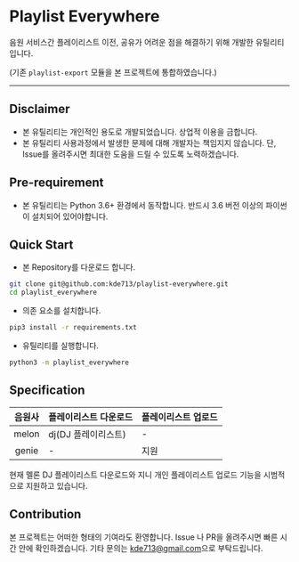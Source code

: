 # Playlist Everywhere

음원 서비스간 플레이리스트 이전, 공유가 어려운 점을 해결하기 위해 개발한 유틸리티입니다.

(기존 `playlist-export` 모듈을 본 프로젝트에 통합하였습니다.)

-----

## Disclaimer

- 본 유틸리티는 개인적인 용도로 개발되었습니다. 상업적 이용을 금합니다.
- 본 유틸리티 사용과정에서 발생한 문제에 대해 개발자는 책임지지 않습니다. 단, Issue를 올려주시면 최대한 도움을 드릴 수 있도록 노력하겠습니다.



## Pre-requirement

- 본 유틸리티는 Python 3.6+ 환경에서 동작합니다. 반드시 3.6 버전 이상의 파이썬이 설치되어 있어야합니다.



## Quick Start

- 본 Repository를 다운로드 합니다.

```bash
git clone git@github.com:kde713/playlist-everywhere.git
cd playlist_everywhere
```

-  의존 요소를 설치합니다.

```bash
pip3 install -r requirements.txt
```

- 유틸리티를 실행합니다.

```bash
python3 -m playlist_everywhere
``` 



## Specification

| 음원사 | 플레이리스트 다운로드 | 플레이리스트 업로드 |
| :----: | --------------------- | ------------------- |
| melon | dj(DJ 플레이리스트) | - |
| genie | - | 지원 |

현재 멜론 DJ 플레이리스트 다운로드와 지니 개인 플레이리스트 업로드 기능을 시범적으로 지원하고 있습니다.



## Contribution

본 프로젝트는 어떠한 형태의 기여라도 환영합니다. Issue 나 PR을 올려주시면 빠른 시간 안에 확인하겠습니다. 
기타 문의는 [kde713@gmail.com](mailto:kde713@gmail.com)으로 부탁드립니다.
